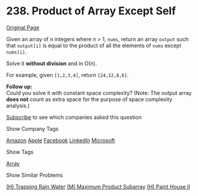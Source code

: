 # 238. Product of Array Except Self

[Original Page](https://leetcode.com/problems/product-of-array-except-self/)

Given an array of _n_ integers where _n_ > 1, `nums`, return an array `output` such that `output[i]` is equal to the product of all the elements of `nums` except `nums[i]`.

Solve it **without division** and in O(_n_).

For example, given `[1,2,3,4]`, return `[24,12,8,6]`.

**Follow up:**  
Could you solve it with constant space complexity? (Note: The output array **does not** count as extra space for the purpose of space complexity analysis.)

<div>

[Subscribe](/subscribe/) to see which companies asked this question

</div>

<div>

<div id="company_tags" class="btn btn-xs btn-warning">Show Company Tags</div>

<span class="hidebutton">[Amazon](/company/amazon/) [Apple](/company/apple/) [Facebook](/company/facebook/) [LinkedIn](/company/linkedin/) [Microsoft](/company/microsoft/)</span></div>

<div>

<div id="tags" class="btn btn-xs btn-warning">Show Tags</div>

<span class="hidebutton">[Array](/tag/array/)</span></div>

<div>

<div id="similar" class="btn btn-xs btn-warning">Show Similar Problems</div>

<span class="hidebutton">[(H) Trapping Rain Water](/problems/trapping-rain-water/) [(M) Maximum Product Subarray](/problems/maximum-product-subarray/) [(H) Paint House II](/problems/paint-house-ii/)</span></div>